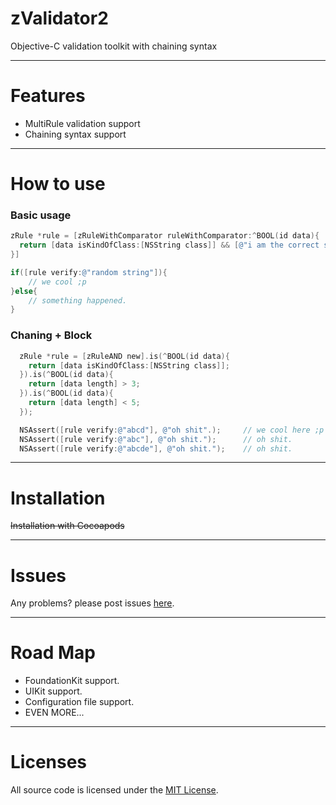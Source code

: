 # zValidator2
Objective-C validation toolkit with chaining syntax

---
# Features
- MultiRule validation support 
- Chaining syntax support

---
# How to use

### Basic usage
```Objective-C
zRule *rule = [zRuleWithComparator ruleWithComparator:^BOOL(id data){
  return [data isKindOfClass:[NSString class]] && [@"i am the correct string" isEqualToString:data];
}]

if([rule verify:@"random string"]){
    // we cool ;p
}else{
    // something happened.
}
```

### Chaning + Block
```Objective-C
  zRule *rule = [zRuleAND new].is(^BOOL(id data){
    return [data isKindOfClass:[NSString class]];
  }).is(^BOOL(id data){
    return [data length] > 3;
  }).is(^BOOL(id data){
    return [data length] < 5;
  });

  NSAssert([rule verify:@"abcd"], @"oh shit".);     // we cool here ;p
  NSAssert([rule verify:@"abc"], @"oh shit.");      // oh shit.
  NSAssert([rule verify:@"abcde"], @"oh shit.");    // oh shit.
```
  

---
# Installation
~~Installation with Cocoapods~~

---
# Issues
Any problems? please post issues [here](https://github.com/larryonline/zValidator2/issues).

---
# Road Map

- FoundationKit support.
- UIKit support.
- Configuration file support.
- EVEN MORE...

---
# Licenses
All source code is licensed under the [MIT License](https://raw.github.com/larryonline/zValidator2/master/LICENSE).
